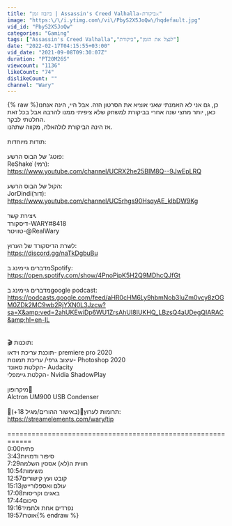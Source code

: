 ```yaml
---
title: "ביזבוז זמן | Assassin's Creed Valhalla-ביקורת⚔"
image: "https:\/\/i.ytimg.com\/vi\/PbyS2X5JoQw\/hqdefault.jpg"
vid_id: "PbyS2X5JoQw"
categories: "Gaming"
tags: ["Assassin's Creed Valhalla","לנצל את הזמן","ביקורת"]
date: "2022-02-17T04:15:55+03:00"
vid_date: "2021-09-08T09:30:07Z"
duration: "PT20M26S"
viewcount: "1136"
likeCount: "74"
dislikeCount: ""
channel: "Wary"
---
```

{% raw %}כן, גם אני לא האמנתי שאני אוציא את הסרטון הזה. אבל היי, הינה אנחנו כאן, יותר מחצי שנה אחרי בביקורת למשחק שלא ציפיתי ממנו להרבה אבל בכל זאת החלטתי לבקר.<br />אז הינה הביקורת לולהאלה, מקווה שתהנו.<br /><br />תודות מיוחדות:<br /><br />פוטג' של הבוס הרשע:<br />ReShakeׁׁ ׁ(רמי):<br /><a rel="nofollow" target="blank" href="https://www.youtube.com/channel/UCRX2he25BIM8Q--9JwEpLRQ">https://www.youtube.com/channel/UCRX2he25BIM8Q--9JwEpLRQ</a><br /><br />הקול של הבוס הרשע:<br />JorDindi(דור):<br /><a rel="nofollow" target="blank" href="https://www.youtube.com/channel/UC5rhgs90HsqyAE_klbDW9Kg">https://www.youtube.com/channel/UC5rhgs90HsqyAE_klbDW9Kg</a><br /><br />יצירת קשר📞<br />דיסקורד-WARY#8418<br />טוויטר-@RealWary<br /> <br />לשרת הדיסקורד של הערוץ:<br /><a rel="nofollow" target="blank" href="https://discord.gg/naTkDgbuBu">https://discord.gg/naTkDgbuBu</a><br /><br />מדברים גיימינג בSpotify:<br /><a rel="nofollow" target="blank" href="https://open.spotify.com/show/4PnoPipK5H2Q9MDhcQJfGt">https://open.spotify.com/show/4PnoPipK5H2Q9MDhcQJfGt</a><br /><br />מדברים גיימינג ב‏google podcast:<br /><a rel="nofollow" target="blank" href="https://podcasts.google.com/feed/aHR0cHM6Ly9hbmNob3IuZm0vcy8zOGM0ZDk2MC9wb2RjYXN0L3Jzcw?sa=X&amp;ved=2ahUKEwiDp6WU1ZrsAhUI8IUKHQ_LBzsQ4aUDegQIARAC&amp;hl=en-IL">https://podcasts.google.com/feed/aHR0cHM6Ly9hbmNob3IuZm0vcy8zOGM0ZDk2MC9wb2RjYXN0L3Jzcw?sa=X&amp;ved=2ahUKEwiDp6WU1ZrsAhUI8IUKHQ_LBzsQ4aUDegQIARAC&amp;hl=en-IL</a><br /><br /><br />🎬  תוכנות:<br />תוכנת עריכת וידאו- premiere pro 2020<br />עיצוב גרפי/ עריכת תמונות- Photoshop 2020<br />הקלטת סאונד- Audacity<br />הקלטת גיימפלי- Nvidia ShadowPlay<br /><br />מיקרופון🎤<br />Alctron UM900 USB Condenser<br /><br />💸תרומות לערוץ💸(באישור ההורים/מגיל 18+):<br /><a rel="nofollow" target="blank" href="https://streamelements.com/wary/tip">https://streamelements.com/wary/tip</a><br /><br />============================================================<br />0:00פתיח<br />3:43סיפור ודמויות<br />7:29חווית ה(לא) אססין השלמה<br />10:54משימות<br />12:57קובט ועץ קישורים<br />15:13עולם ואספלוריישן<br />17:08באגים וקריסות<br />17:44סיכום<br />19:16נפרדים אחת ולתמיד<br />19:57אוטרו{% endraw %}
